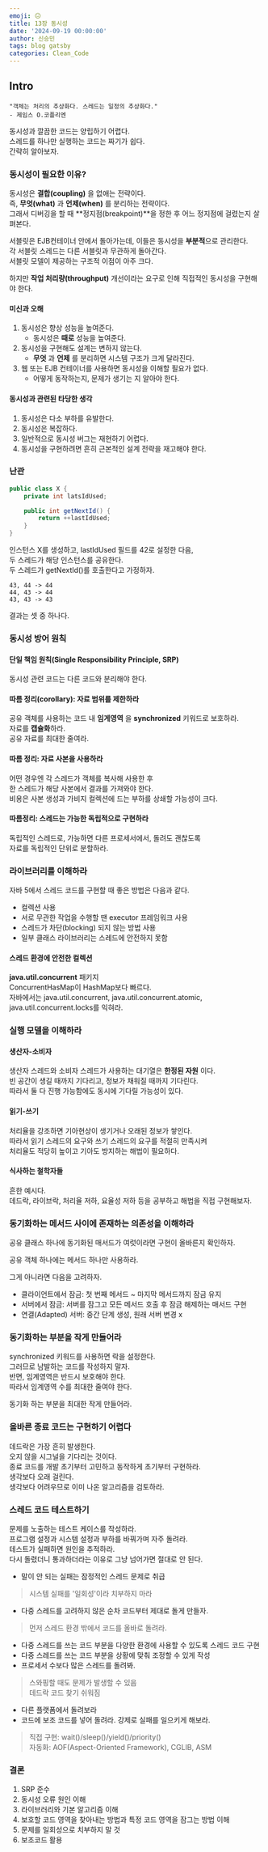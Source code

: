 ```yaml
---
emoji: 😐
title: 13장 동시성
date: '2024-09-19 00:00:00'
author: 신승민
tags: blog gatsby 
categories: Clean_Code
---
```


## Intro
```
"객체는 처리의 추상화다. 스레드는 일정의 추상화다."
- 제임스 O.코플리엔
```
동시성과 깔끔한 코드는 양립하기 어렵다.  
스레드를 하나만 실행하는 코드는 짜기가 쉽다.  
간략히 알아보자.  

### 동시성이 필요한 이유?
동시성은 **결합(coupling)** 을 없애는 전략이다.  
즉, **무엇(what)** 과 **언제(when)** 를 분리하는 전략이다.  
그래서 디버깅을 할 때 **정지점(breakpoint)**을 정한 후 어느 정지점에 걸렸는지 살펴본다.  
  
서블릿은 EJB컨테이너 안에서 돌아가는데, 이들은 동시성을 **부분적**으로 관리한다.  
각 서블릿 스레드는 다른 서블릿과 무관하게 돌아간다.  
서블릿 모델이 제공하는 구조적 이점이 아주 크다.  
  
하지만 **작업 처리량(throughput)** 개선이라는 요구로 인해 직접적인 동시성을 구현해야 한다.  
  
#### 미신과 오해
1. 동시성은 향상 성능을 높여준다.
    - 동시성은 **때로** 성능을 높여준다.  
2. 동시성을 구현해도 설계는 변하지 않는다.  
    - **무엇** 과 **언제** 를 분리하면 시스템 구조가 크게 달라진다.  
3. 웹 또는 EJB 컨테이너를 사용하면 동시성을 이해할 필요가 없다.
    - 어떻게 동작하는지, 문제가 생기는 지 알아야 한다.

#### 동시성과 관련된 타당한 생각
1. 동시성은 다소 부하를 유발한다.
2. 동시성은 복잡하다.
3. 일반적으로 동시성 버그는 재현하기 어렵다.
4. 동시성을 구현하려면 흔히 근본적인 설계 전략을 재고해야 한다.
  
### 난관
```java
public class X {
    private int latsIdUsed;

    public int getNextId() {
        return ++lastIdUsed;
    }
}
```
인스턴스 X를 생성하고, lastIdUsed 필드를 42로 설정한 다음,  
두 스레드가 해당 인스턴스를 공유한다.  
두 스레드가 getNextId()를 호출한다고 가정하자.  
  
```
43, 44 -> 44  
44, 43 -> 44  
43, 43 -> 43  
```

결과는 셋 중 하나다.  

### 동시성 방어 원칙

#### 단일 책임 원칙(Single Responsibility Principle, SRP)
동시성 관련 코드는 다른 코드와 분리해야 한다.  

#### 따름 정리(corollary): 자료 범위를 제한하라
공유 객체를 사용하는 코드 내 **임게영역** 을 **synchronized** 키워드로 보호하라.  
자료를 **캡슐화**하라.  
공유 자료를 최대한 줄여라.

#### 따름 정리: 자료 사본을 사용하라
어떤 경우엔 각 스레드가 객체를 복사해 사용한 후  
한 스레드가 해당 사본에서 결과를 가져와야 한다.  
비용은 사본 생성과 가비지 컬렉션에 드는 부하를 상쇄할 가능성이 크다.  

#### 따름정리: 스레드는 가능한 독립적으로 구현하라
독립적인 스레드로, 가능하면 다른 프로세서에서, 돌려도 괜찮도록  
자료를 독립적인 단위로 분할하라.  

### 라이브러리를 이해하라
자바 5에서 스레드 코드를 구현할 때 좋은 방법은 다음과 같다.  
* 컬렉션 사용
* 서로 무관한 작업을 수행할 땐 executor 프레임워크 사용
* 스레드가 차단(blocking) 되지 않는 방법 사용
* 일부 클래스 라이브러리는 스레드에 안전하지 못함

#### 스레드 환경에 안전한 컬렉션
**java.util.concurrent** 패키지  
ConcurrentHasMap이 HashMap보다 빠르다.  
자바에서는 java.util.concurrent, java.util.concurrent.atomic,  
java.util.concurrent.locks를 익혀라.  

### 실행 모델을 이해하라

#### 생산자-소비자
생산자 스레드와 소비자 스레드가 사용하는 대기열은 **한정된 자원** 이다.  
빈 공간이 생길 때까지 기다리고, 정보가 채워질 때까지 기다린다.  
따라서 둘 다 진행 가능함에도 동시에 기다릴 가능성이 있다.  
#### 읽기-쓰기
처리율을 강조하면 기아현상이 생기거나 오래된 정보가 쌓인다.  
따라서 읽기 스레드의 요구와 쓰기 스레드의 요구를 적절히 만족시켜  
처리율도 적당히 높이고 기아도 방지하는 해법이 필요하다.
#### 식사하는 철학자들
흔한 예시다.  
데드락, 라이브락, 처리율 저하, 요율성 저하 등을 공부하고 해법을 직접 구현해보자.  

### 동기화하는 메서드 사이에 존재하는 의존성을 이해하라
공유 클래스 하나에 동기화된 매서드가 여럿이라면 구현이 올바른지 확인하자.  
  
공유 객체 하나에는 메서드 하나만 사용하라.
  
그게 아니라면 다음을 고려하자.  
* 클라이언트에서 잠금: 첫 번째 메서드 ~ 마지막 메서드까지 잠금 유지
* 서버에서 잠금: 서버를 잠그고 모든 메서드 호출 후 잠금 해제하는 매서드 구현
* 연결(Adapted) 서버: 중간 단계 생성, 원래 서버 변경 x  

### 동기화하는 부분을 작게 만들어라
synchronized 키워드를 사용하면 락을 설정한다.  
그러므로 남발하는 코드를 작성하지 말자.  
반면, 임계영역은 반드시 보호해야 한다.  
따라서 임계영역 수를 최대한 줄여야 한다.  
  
동기화 하는 부분을 최대한 작게 만들어라.

### 올바른 종료 코드는 구현하기 어렵다
데드락은 가장 흔히 발생한다.  
오지 않을 시그널을 기다리는 것이다.  
종료 코드를 개발 초기부터 고민하고 동작하게 초기부터 구현하라.  
생각보다 오래 걸린다.  
생각보다 어려우므로 이미 나온 알고리즘을 검토하라.  

### 스레드 코드 테스트하기
문제를 노출하는 테스트 케이스를 작성하라.  
프로그램 설정과 시스템 설정과 부하를 바꿔가며 자주 돌려라.  
테스트가 실패하면 원인을 추적하라.  
다시 돌렸더니 통과하더라는 이유로 그냥 넘어가면 절대로 안 된다.  
  
* 말이 안 되는 실패는 잠정적인 스레드 문제로 취급 
> 시스템 실패를 '일회성'이라 치부하지 마라
* 다중 스레드를 고려하지 않은 순차 코드부터 제대로 돌게 만들자.   
> 먼저 스레드 환경 밖에서 코드를 올바로 돌려라.
* 다중 스레드를 쓰는 코드 부분을 다양한 환경에 사용할 수 있도록 스레드 코드 구현
* 다중 스레드를 쓰는 코드 부분을 상황에 맞춰 조정할 수 있게 작성
* 프로세서 수보다 많은 스레드를 돌려봐.   
> 스와핑할 때도 문제가 발생할 수 있음  
> 데드락 코드 찾기 쉬워짐
* 다른 플랫폼에서 돌려보라
* 코드에 보조 코드를 넣어 돌려라. 강제로 실패를 일으키게 해보라.  
> 직접 구현: wait()/sleep()/yield()/priority()  
> 자동화: AOF(Aspect-Oriented Framework), CGLIB, ASM

### 결론
1. SRP 준수
2. 동시성 오류 원인 이해
3. 라이브러리와 기본 알고리즘 이해
4. 보호할 코드 영역을 찾아내는 방법과 특정 코드 영역을 잠그는 방법 이해
5. 문제를 일회성으로 치부하지 말 것
6. 보조코드 활용

```toc

```